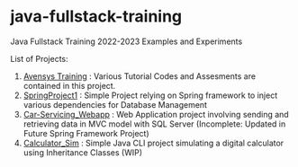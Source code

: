 # java-fullstack-training
Java Fullstack Training 2022-2023 Examples and Experiments

List of Projects:
1. [Avensys Training](https://github.com/yh-lai-workoff/java-fullstack-training/tree/main/AvensysTraining) : Various Tutorial Codes and Assesments are contained in this project.
2. [SpringProject1](https://github.com/yh-lai-workoff/java-fullstack-training/tree/main/SpringProject1) : Simple Project relying on Spring framework to inject various dependencies for Database Management
3. [Car-Servicing_Webapp](https://github.com/yh-lai-workoff/java-fullstack-training/tree/main/Car-Servicing_Webapp) : Web Application project involving sending and retrieving data in MVC model with SQL Server (Incomplete: Updated in Future Spring Framework Project)
4. [Calculator_Sim](https://github.com/yh-lai-workoff/java-fullstack-training/tree/main/AvensysTraining/src/com/accenture/projects/calculatorsim) : Simple Java CLI project simulating a digital calculator using Inheritance Classes (WIP)
